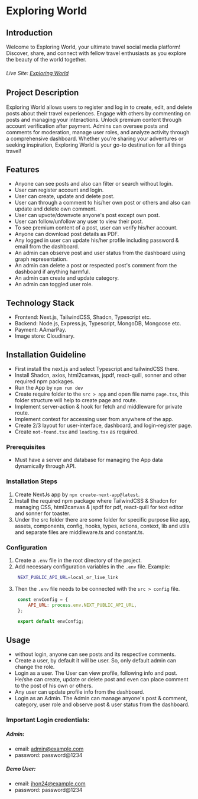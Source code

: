 # Exploring World

## Introduction
Welcome to Exploring World, your ultimate travel social media platform! Discover, share, and connect with fellow travel enthusiasts as you explore the beauty of the world together.
###### Live Site: [Exploring World](https://exploring-world-client.vercel.app)

## Project Description
Exploring World allows users to register and log in to create, edit, and delete posts about their travel experiences. Engage with others by commenting on posts and managing your interactions. Unlock premium content through account verification after payment. Admins can oversee posts and comments for moderation, manage user roles, and analyze activity through a comprehensive dashboard. Whether you’re sharing your adventures or seeking inspiration, Exploring World is your go-to destination for all things travel!

## Features
- Anyone can see posts and also can filter or search without login.
- User can register account and login.
- User can create, update and delete post.
- User can through a comment to his/her own post or others and also can update and delete own comment.
- User can upvote/downvote anyone's post except own post.
- User can follow/unfollow any user to view their post.
- To see premium content of a post, user can verify his/her account.
- Anyone can download post details as PDF.
- Any logged in user can update his/her profile including password & email from the dashboard.
- An admin can observe post and user status from the dashboard using graph representation.
- An admin can delete a post or respected post's comment from the dashboard if anything harmful.
- An admin can create and update category.
- An admin can toggled user role.

## Technology Stack
- Frontend: Next.js, TailwindCSS, Shadcn, Typescript etc.
- Backend: Node.js, Express.js, Typescript, MongoDB, Mongoose etc.
- Payment: AAmarPay.
- Image store: Cloudinary.

## Installation Guideline
- First install the next.js and select Typescript and tailwindCSS there. 
- Install Shadcn, axios, html2canvas, jspdf, react-quill, sonner and other required npm packages.
- Run the App by `npm run dev`
- Create require folder to the `src > app` and open file name `page.tsx`, this folder structure will help to create page and route.
- Implement server-action & hook for fetch and middleware for private route.
- Implement context for accessing user from anywhere of the app.
- Create 2/3 layout for user-interface, dashboard, and login-register page.
- Create `not-found.tsx` and `loading.tsx` as required.

### Prerequisites
- Must have a server and database for managing the App data dynamically through API.

### Installation Steps
1. Create NextJs app by `npx create-next-app@latest`.
2. Install the required npm package where TailwindCSS & Shadcn for managing CSS, html2canvas & jspdf for pdf, react-quill for text editor and sonner for toaster.
3. Under the src folder there are some folder for specific purpose like app, assets, components, config, hooks, types, actions, context, lib and utils and separate files are middleware.ts and constant.ts.

### Configuration
1. Create a `.env` file in the root directory of the project.
2. Add necessary configuration variables in the `.env` file.
   Example:
   ```bash
    NEXT_PUBLIC_API_URL=local_or_live_link
   ```
3. Then the `.env` file needs to be connected with the `src > config` file.
   ```js
    const envConfig = {
        API_URL: process.env.NEXT_PUBLIC_API_URL,
    };
  
    export default envConfig;
   ```

## Usage
- without login, anyone can see posts and its respective comments.
- Create a user, by default it will be user. So, only default admin can change the role.
- Login as a user. The User can view profile, following info and post. He/she can create, update or delete post and even can place comment to the post of his own or others.  
- Any user can update profile info from the dashboard.  
- Login as an Admin. The Admin can manage anyone's post & comment, category, user role and observe post & user status from the dashboard.

### Important Login credentials:
##### Admin: 
- email: admin@example.com
- password: password@1234
##### Demo User: 
- email: jhon24@example.com
- password: password@1234